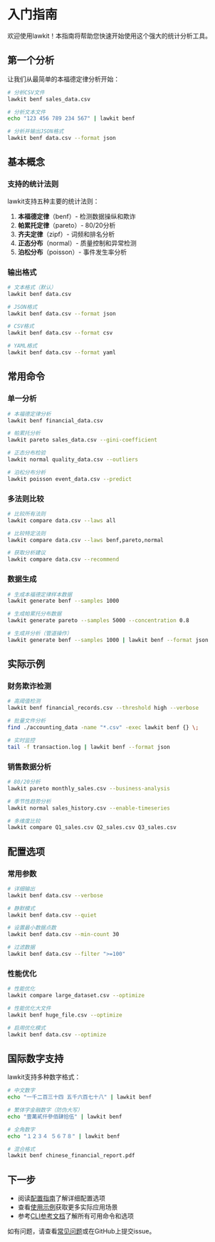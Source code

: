 # 入门指南

欢迎使用lawkit！本指南将帮助您快速开始使用这个强大的统计分析工具。

## 第一个分析

让我们从最简单的本福德定律分析开始：

```bash
# 分析CSV文件
lawkit benf sales_data.csv

# 分析文本文件
echo "123 456 789 234 567" | lawkit benf

# 分析并输出JSON格式
lawkit benf data.csv --format json
```

## 基本概念

### 支持的统计法则

lawkit支持五种主要的统计法则：

1. **本福德定律**（benf）- 检测数据操纵和欺诈
2. **帕累托定律**（pareto）- 80/20分析
3. **齐夫定律**（zipf）- 词频和排名分析
4. **正态分布**（normal）- 质量控制和异常检测
5. **泊松分布**（poisson）- 事件发生率分析

### 输出格式

```bash
# 文本格式（默认）
lawkit benf data.csv

# JSON格式
lawkit benf data.csv --format json

# CSV格式
lawkit benf data.csv --format csv

# YAML格式
lawkit benf data.csv --format yaml
```

## 常用命令

### 单一分析

```bash
# 本福德定律分析
lawkit benf financial_data.csv

# 帕累托分析
lawkit pareto sales_data.csv --gini-coefficient

# 正态分布检验
lawkit normal quality_data.csv --outliers

# 泊松分布分析
lawkit poisson event_data.csv --predict
```

### 多法则比较

```bash
# 比较所有法则
lawkit compare data.csv --laws all

# 比较特定法则
lawkit compare data.csv --laws benf,pareto,normal

# 获取分析建议
lawkit compare data.csv --recommend
```

### 数据生成

```bash
# 生成本福德定律样本数据
lawkit generate benf --samples 1000

# 生成帕累托分布数据
lawkit generate pareto --samples 5000 --concentration 0.8

# 生成并分析（管道操作）
lawkit generate benf --samples 1000 | lawkit benf --format json
```

## 实际示例

### 财务欺诈检测

```bash
# 高阈值检测
lawkit benf financial_records.csv --threshold high --verbose

# 批量文件分析
find ./accounting_data -name "*.csv" -exec lawkit benf {} \;

# 实时监控
tail -f transaction.log | lawkit benf --format json
```

### 销售数据分析

```bash
# 80/20分析
lawkit pareto monthly_sales.csv --business-analysis

# 季节性趋势分析
lawkit normal sales_history.csv --enable-timeseries

# 多维度比较
lawkit compare Q1_sales.csv Q2_sales.csv Q3_sales.csv
```

## 配置选项

### 常用参数

```bash
# 详细输出
lawkit benf data.csv --verbose

# 静默模式
lawkit benf data.csv --quiet

# 设置最小数据点数
lawkit benf data.csv --min-count 30

# 过滤数据
lawkit benf data.csv --filter ">=100"
```

### 性能优化

```bash
# 性能优化
lawkit compare large_dataset.csv --optimize

# 性能优化大文件
lawkit benf huge_file.csv --optimize

# 启用优化模式
lawkit benf data.csv --optimize
```

## 国际数字支持

lawkit支持多种数字格式：

```bash
# 中文数字
echo "一千二百三十四 五千六百七十八" | lawkit benf

# 繁体字金融数字（防伪大写）
echo "壹萬貳仟參佰肆拾伍" | lawkit benf

# 全角数字
echo "１２３４ ５６７８" | lawkit benf

# 混合格式
lawkit benf chinese_financial_report.pdf
```

## 下一步

- 阅读[配置指南](configuration_zh.md)了解详细配置选项
- 查看[使用示例](examples_zh.md)获取更多实际应用场景
- 参考[CLI参考文档](../reference/cli-reference_zh.md)了解所有可用命令和选项

如有问题，请查看[常见问题](faq_zh.md)或在GitHub上提交issue。